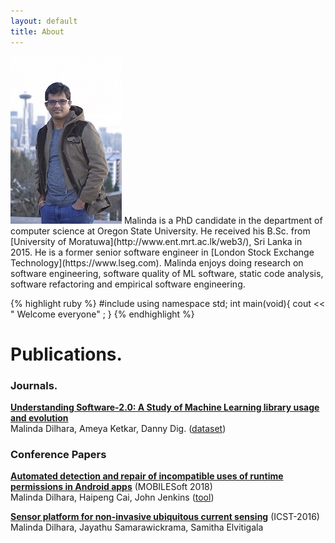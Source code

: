 ```yaml
---
layout: default
title: About
---
```



<img src="/images/shakespeare.png" class="right" />
Malinda is a PhD candidate in the department of computer science at Oregon State University. He received his B.Sc. from [University of Moratuwa](http://www.ent.mrt.ac.lk/web3/), Sri Lanka in 2015. He is a former senior software engineer in [London Stock Exchange Technology](https://www.lseg.com). Malinda enjoys doing research on software engineering, software quality of ML software, static code analysis, software refactoring and empirical software engineering.

{% highlight ruby %}
#include <iostream>
using namespace std;
int main(void){
     cout << " Welcome everyone" ;
}
{% endhighlight %}

# Publications. 
### Journals.  
**[Understanding Software-2.0: A Study of Machine Learning library usage and evolution](https://ir.library.oregonstate.edu/concern/defaults/3b591h056)**<br/>
Malinda Dilhara, Ameya Ketkar, Danny Dig. ([dataset](https://serene-beach-16261.herokuapp.com/))

### Conference Papers 

**[Automated detection and repair of incompatible uses of runtime permissions in Android apps](https://www.researchgate.net/profile/Haipeng_Cai/publication/326566842_Automated_detection_and_repair_of_incompatible_uses_of_runtime_permissions_in_Android_apps/links/5bd2a997299bf1124fa37c9b/Automated-detection-and-repair-of-incompatible-uses-of-runtime-permissions-in-Android-apps.pdf)** (MOBILESoft 2018)<br/>
Malinda Dilhara, Haipeng Cai, John Jenkins ([tool](https://bitbucket.org/malindadoo/arpdroid))

**[Sensor platform for non-invasive ubiquitous current sensing](https://ieeexplore.ieee.org/abstract/document/7796322)** (ICST-2016)<br/>
Malinda Dilhara, Jayathu Samarawickrama, Samitha Elvitigala

